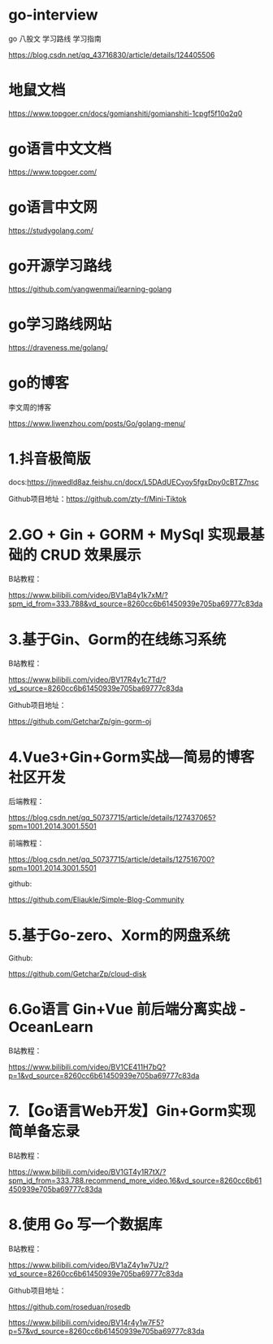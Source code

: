 # go-interview
go 八股文 学习路线 学习指南

https://blog.csdn.net/qq_43716830/article/details/124405506

# 地鼠文档

https://www.topgoer.cn/docs/gomianshiti/gomianshiti-1cpgf5f10q2q0

# go语言中文文档

https://www.topgoer.com/

# go语言中文网

https://studygolang.com/

# go开源学习路线

https://github.com/yangwenmai/learning-golang

# go学习路线网站

https://draveness.me/golang/

# go的博客
李文周的博客

https://www.liwenzhou.com/posts/Go/golang-menu/


# 1.抖音极简版
docs:https://jnwedld8az.feishu.cn/docx/L5DAdUECyoy5fgxDpy0cBTZ7nsc

Github项目地址：https://github.com/zty-f/Mini-Tiktok

# 2.GO + Gin + GORM + MySql 实现最基础的 CRUD 效果展示
B站教程：

https://www.bilibili.com/video/BV1aB4y1k7xM/?spm_id_from=333.788&vd_source=8260cc6b61450939e705ba69777c83da

# 3.基于Gin、Gorm的在线练习系统
B站教程：

https://www.bilibili.com/video/BV17R4y1c7Td/?vd_source=8260cc6b61450939e705ba69777c83da

Github项目地址：

https://github.com/GetcharZp/gin-gorm-oj

# 4.Vue3+Gin+Gorm实战—简易的博客社区开发
后端教程：

https://blog.csdn.net/qq_50737715/article/details/127437065?spm=1001.2014.3001.5501

前端教程：

https://blog.csdn.net/qq_50737715/article/details/127516700?spm=1001.2014.3001.5501

github:

https://github.com/Eliaukle/Simple-Blog-Community

# 5.基于Go-zero、Xorm的网盘系统
Github:

https://github.com/GetcharZp/cloud-disk

# 6.Go语言 Gin+Vue 前后端分离实战 - OceanLearn
B站教程：

https://www.bilibili.com/video/BV1CE411H7bQ?p=1&vd_source=8260cc6b61450939e705ba69777c83da

# 7.【Go语言Web开发】Gin+Gorm实现简单备忘录
B站教程：

https://www.bilibili.com/video/BV1GT4y1R7tX/?spm_id_from=333.788.recommend_more_video.16&vd_source=8260cc6b61450939e705ba69777c83da

# 8.使用 Go 写一个数据库
B站教程：

https://www.bilibili.com/video/BV1aZ4y1w7Uz/?vd_source=8260cc6b61450939e705ba69777c83da

Github项目地址：

https://github.com/roseduan/rosedb

https://www.bilibili.com/video/BV14r4y1w7F5?p=57&vd_source=8260cc6b61450939e705ba69777c83da

